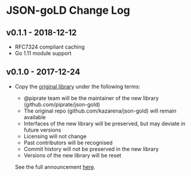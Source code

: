 # JSON-goLD Change Log

## v0.1.1 - 2018-12-12

- RFC7324 compliant caching
- Go 1.11 module support

## v0.1.0 - 2017-12-24

- Copy the [original library](https://github.com/kazarena/json-gold) under the following terms:
                                                                     
  - @piprate team will be the maintainer of the new library (github.com/piprate/json-gold)
  - The original repo (github.com/kazarena/json-gold) will remain available
  - Interfaces of the new library will be preserved, but may deviate in future versions
  - Licensing will not change
  - Past contributors will be recognised
  - Commit history will not be preserved in the new library
  - Versions of the new library will be reset
  
  See the full announcement [here](https://github.com/kazarena/json-gold/issues/20).
